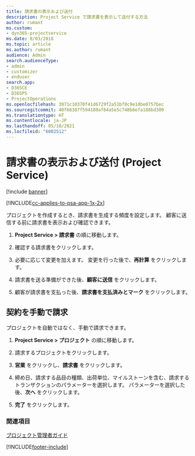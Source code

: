 ```yaml
---
title: 請求書の表示および送付
description: Project Service で請求書を表示して送付する方法
author: rumant
ms.custom:
- dyn365-projectservice
ms.date: 8/03/2018
ms.topic: article
ms.author: rumant
audience: Admin
search.audienceType:
- admin
- customizer
- enduser
search.app:
- D365CE
- D365PS
- ProjectOperations
ms.openlocfilehash: 3971c10370f41d6729f2a51bf0c9e1dbe0757bec
ms.sourcegitcommit: 40f68387f594180af64a5e5c748b6efa188bd300
ms.translationtype: HT
ms.contentlocale: ja-JP
ms.lasthandoff: 05/10/2021
ms.locfileid: "6002512"
---
```

# <a name="view-and-send-invoices-project-service"></a>請求書の表示および送付 (Project Service)

[!include [banner](../includes/psa-now-project-operations.md)]

[!INCLUDE[cc-applies-to-psa-app-1x-2x](../includes/cc-applies-to-psa-app-1x-2x.md)]

プロジェクトを作成するとき、請求書を生成する頻度を設定します。 顧客に送信する前に請求書を表示および確認できます。  
  
1.  **Project Service > 請求書** の順に移動します。  
  
2.  確認する請求書をクリックします。  
  
3.  必要に応じて変更を加えます。 変更を行った後で、**再計算** をクリックします。  
  
4.  請求書を送る準備ができた後、**顧客に送信** をクリックします。  
  
5.  顧客が請求書を支払った後、**請求書を支払済みとマーク** をクリックします。  
  
## <a name="manually-invoice-a-contract"></a>契約を手動で請求  
 プロジェクトを自動ではなく、手動で請求できます。  
  
1.  **Project Service > プロジェクト** の順に移動します。  
  
2.  請求するプロジェクトをクリックします。  
  
3.  **営業** をクリックし、**請求書** をクリックします。  
  
4.  締め日、請求する品目の種類、出荷単位、マイルストーンを含む、請求するトランザクションのパラメーターを選択します。 パラメーターを選択した後、**次へ** をクリックします。  
  
5.  **完了** をクリックします。  
  
### <a name="see-also"></a>関連項目  
 [プロジェクト管理者ガイド](../psa/project-manager-guide.md)


[!INCLUDE[footer-include](../includes/footer-banner.md)]